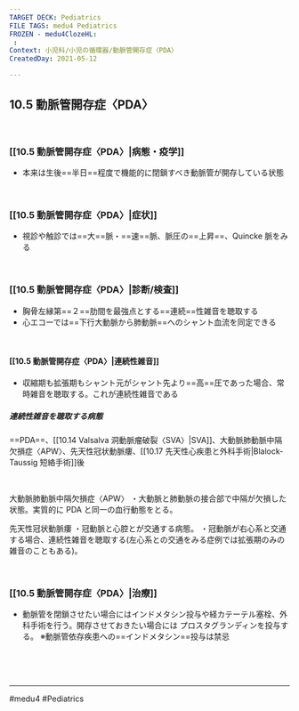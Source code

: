 ```yaml
---
TARGET DECK: Pediatrics
FILE TAGS: medu4 Pediatrics
FROZEN - medu4ClozeHL:
 : 
Context: 小児科/小児の循環器/動脈管開存症〈PDA〉
CreatedDay: 2021-05-12

---
```


## 10.5 動脈管開存症〈PDA〉

<br>

### [[10.5 動脈管開存症〈PDA〉|病態・疫学]]
* 本来は生後==半日==程度で機能的に閉鎖すべき動脈管が開存している状態
<!--ID: 1620898238969-->


<br>

### [[10.5 動脈管開存症〈PDA〉|症状]]
* 視診や触診では==大==脈・==速==脈、脈圧の==上昇==、Quincke 脈をみる
<!--ID: 1620898238974-->


<br>

### [[10.5 動脈管開存症〈PDA〉|診断/検査]]
* 胸骨左縁第==２==肋間を最強点とする==連続==性雑音を聴取する
* 心エコーでは==下行大動脈から肺動脈==へのシャント血流を同定できる
<!--ID: 1620898238979-->


<br>

#### [[10.5 動脈管開存症〈PDA〉|連続性雑音]]
* 収縮期も拡張期もシャント元がシャント先より==高==圧であった場合、常時雑音を聴取する。これが連続性雑音である
##### 連続性雑音を聴取する病態
 ==PDA==、[[10.14 Valsalva 洞動脈瘤破裂〈SVA〉|SVA]]、大動脈肺動脈中隔欠損症〈APW〉、先天性冠状動脈瘻、[[10.17 先天性心疾患と外科手術|Blalock-Taussig 短絡手術]]後
<!--ID: 1620898238984-->

<br>


大動脈肺動脈中隔欠損症〈APW〉
・大動脈と肺動脈の接合部で中隔が欠損した状態。実質的に PDA と同一の血行動態をとる。

先天性冠状動脈瘻
・冠動脈と心腔とが交通する病態。 
・冠動脈が右心系と交通する場合、連続性雑音を聴取する(左心系との交通をみる症例では拡張期のみの雑音のこともある)。

<br>

### [[10.5 動脈管開存症〈PDA〉|治療]]
* 動脈管を閉鎖させたい場合にはインドメタシン投与や経カテーテル塞栓、外科手術を行う。開存させておきたい場合には プロスタグランディンを投与する。
※動脈管依存疾患への==インドメタシン==投与は禁忌
<!--ID: 1620898238989-->


<br><br><br>

---
#medu4 #Pediatrics
